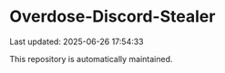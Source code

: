 # Overdose-Discord-Stealer

Last updated: 2025-06-26 17:54:33

This repository is automatically maintained.
